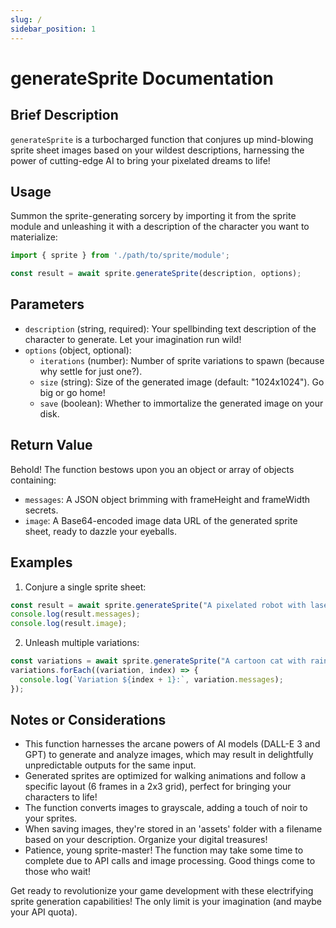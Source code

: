```yaml
---
slug: /
sidebar_position: 1
---
```

# generateSprite Documentation

## Brief Description
`generateSprite` is a turbocharged function that conjures up mind-blowing sprite sheet images based on your wildest descriptions, harnessing the power of cutting-edge AI to bring your pixelated dreams to life!

## Usage
Summon the sprite-generating sorcery by importing it from the sprite module and unleashing it with a description of the character you want to materialize:

```javascript
import { sprite } from './path/to/sprite/module';

const result = await sprite.generateSprite(description, options);
```

## Parameters
- `description` (string, required): Your spellbinding text description of the character to generate. Let your imagination run wild!
- `options` (object, optional):
  - `iterations` (number): Number of sprite variations to spawn (because why settle for just one?).
  - `size` (string): Size of the generated image (default: "1024x1024"). Go big or go home!
  - `save` (boolean): Whether to immortalize the generated image on your disk.

## Return Value
Behold! The function bestows upon you an object or array of objects containing:
- `messages`: A JSON object brimming with frameHeight and frameWidth secrets.
- `image`: A Base64-encoded image data URL of the generated sprite sheet, ready to dazzle your eyeballs.

## Examples

1. Conjure a single sprite sheet:
```javascript
const result = await sprite.generateSprite("A pixelated robot with laser eyes and rocket boosters");
console.log(result.messages);
console.log(result.image);
```

2. Unleash multiple variations:
```javascript
const variations = await sprite.generateSprite("A cartoon cat with rainbow fur and a jetpack", { iterations: 3 });
variations.forEach((variation, index) => {
  console.log(`Variation ${index + 1}:`, variation.messages);
});
```

## Notes or Considerations
- This function harnesses the arcane powers of AI models (DALL-E 3 and GPT) to generate and analyze images, which may result in delightfully unpredictable outputs for the same input.
- Generated sprites are optimized for walking animations and follow a specific layout (6 frames in a 2x3 grid), perfect for bringing your characters to life!
- The function converts images to grayscale, adding a touch of noir to your sprites.
- When saving images, they're stored in an 'assets' folder with a filename based on your description. Organize your digital treasures!
- Patience, young sprite-master! The function may take some time to complete due to API calls and image processing. Good things come to those who wait!

Get ready to revolutionize your game development with these electrifying sprite generation capabilities! The only limit is your imagination (and maybe your API quota).
